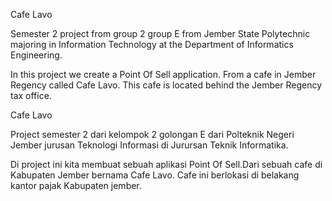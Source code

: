 Cafe Lavo

Semester 2 project from group 2 group E from Jember State Polytechnic majoring in Information Technology at the Department of Informatics Engineering.

In this project we create a Point Of Sell application. From a cafe in Jember Regency called Cafe Lavo. This cafe is located behind the Jember Regency tax office.


Cafe Lavo 

Project semester 2 dari kelompok 2 golongan E dari Polteknik Negeri Jember jurusan Teknologi Informasi di Jurursan Teknik Informatika.

Di project ini kita membuat sebuah aplikasi Point Of Sell.Dari sebuah cafe di Kabupaten Jember bernama Cafe Lavo. Cafe ini berlokasi di belakang kantor pajak Kabupaten jember.
